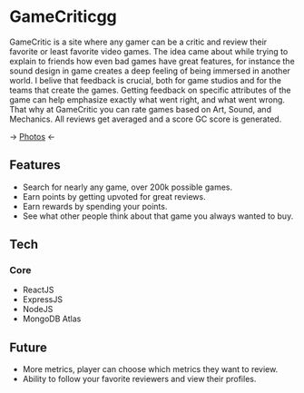 # GameCriticgg

GameCritic is a site where any gamer can be a critic and review their favorite or least favorite video games. The idea came about while trying to explain to friends how even bad games have great features, for instance the sound design in game creates a deep feeling of being immersed in another world. I belive that feedback is crucial, both for game studios and for the teams that create the games. Getting feedback on specific attributes of the game can help emphasize exactly what went right, and what went wrong. That why at GameCritic you can rate games based on Art, Sound, and Mechanics. All reviews get averaged and a score GC score is generated.

 -> [Photos](https://imgur.com/a/TM7zazv) <-

## Features

- Search for nearly any game, over 200k possible games.
- Earn points by getting upvoted for great reviews.
- Earn rewards by spending your points.
- See what other people think about that game you always wanted to buy.

## Tech

### Core
- ReactJS
- ExpressJS
- NodeJS
- MongoDB Atlas

## Future

- More metrics, player can choose which metrics they want to review.
- Ability to follow your favorite reviewers and view their profiles.


